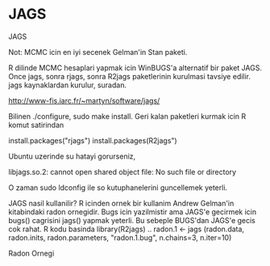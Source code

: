 # JAGS


JAGS




Not: MCMC icin en iyi secenek Gelman'in Stan paketi.

R dilinde MCMC hesaplari yapmak icin WinBUGS'a alternatif bir paket JAGS. Once jags, sonra rjags, sonra R2jags paketlerinin kurulmasi tavsiye edilir. jags kaynaklardan kurulur, suradan.

http://www-fis.iarc.fr/~martyn/software/jags/

Bilinen ./configure, sudo make install. Geri kalan paketleri kurmak icin R komut satirindan

install.packages("rjags")
install.packages(R2jags")

Ubuntu uzerinde su hatayi gorurseniz,

libjags.so.2: cannot open shared object file: No such file or directory

O zaman sudo ldconfig ile so kutuphanelerini guncellemek yeterli.

JAGS nasil kullanilir? R icinden ornek bir kullanim Andrew Gelman'in kitabindaki radon ornegidir. Bugs icin yazilmistir ama JAGS'e gecirmek icin bugs() cagrisini jags() yapmak yeterli.  Bu sebeple BUGS'dan JAGS'e gecis cok rahat. R kodu basinda
library(R2jags)
..
radon.1 <- jags (radon.data, radon.inits, radon.parameters,
"radon.1.bug", n.chains=3, n.iter=10)


Radon Ornegi




